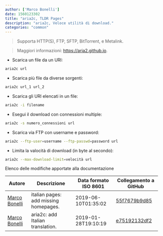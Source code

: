 ```yaml
---
author: ['Marco Bonelli']
date: 1560123302
title: "aria2c, TLDR Pages"
description: "aria2c, Veloce utilità di download."
categories: "common"
---
```

> Supporta HTTP(S), FTP, SFTP, BitTorrent, e Metalink.

> Maggiori informazioni: <https://aria2.github.io>.

- Scarica un file da un URI:

```bash
aria2c url
```

- Scarica più file da diverse sorgenti:

```bash
aria2c url_1 url_2
```

- Scarica gli URI elencati in un file:

```bash
aria2c -i filename
```

- Esegui il download con connessioni multiple:

```bash
aria2c -s numero_connessioni url
```

- Scarica via FTP con username e password:

```bash
aria2c --ftp-user=username --ftp-passwd=password url
```

- Limita la valocità di download (in byte al secondo):

```bash
aria2c --max-download-limit=velocità url
```
Elenco delle modifiche apportate alla documentazione


Autore | Descrizione | Data formato ISO 8601 | Collegamento a GitHub
------|-----|-----|-----
[Marco Bonelli](mailto:marco@mebeim.net) | italian pages: add missing homepages. | 2019-06-10T01:35:02 | [55f7679b9d85](https://github.com/tldr-pages/tldr/commit/55f7679b9d85480f6c81738bd32c7901a1db36fe)
[Marco Bonelli](mailto:mb5.marcob@gmail.com) | aria2c: add Italian translation. | 2019-01-28T19:10:19 | [e75192132df2](https://github.com/tldr-pages/tldr/commit/e75192132df22d19d43e5601b9ce541d969d4d4d)

